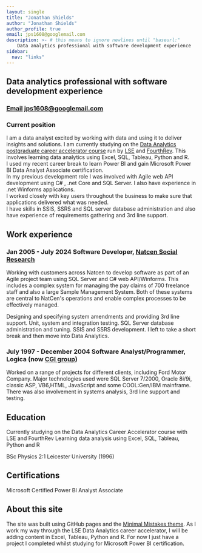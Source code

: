 ```yaml
---
layout: single
title: "Jonathan Shields"
author: "Jonathan Shields"
author_profile: true
email: jps1608@googlemail.com
description: >- # this means to ignore newlines until "baseurl:"
    Data analytics professional with software development experience
sidebar:
  nav: "links"
---
```


## Data analytics professional with software development experience
### [Email](mailto:jps1608@googlemail.com) jps1608@googlemail.com
### Current position
I am a data analyst excited by working with data and using it to deliver insights and solutions.  I am currently studying on the <a href="https://www.lse.ac.uk/study-at-lse/online-learning/courses/data-analytics">Data Analytics postgraduate career accelerator course</a> run by  <a href="https://www.lse.ac.uk/">LSE</a> and <a href="https://fourthrev.com/">FourthRev</a>. This involves learning data analytics using Excel, SQL, Tableau, Python and R. <br> I used my recent career break to learn Power BI and gain Microsoft Power BI Data Analyst Associate certification. <br>
In my previous development role I was involved with Agile web API development using C# , .net Core and SQL Server. I also have experience in .net Winforms applications. <br>
I worked closely with key users throughout the business to make sure that applications delivered what was needed.<br>
I have skills in SSIS, SSRS and SQL server database administration and also have experience of requirements gathering and 3rd line support.

## Work experience

### Jan 2005 - July 2024 Software Developer, <a href="https://natcen.ac.uk/">Natcen Social Research</a>

Working with customers across Natcen to develop software as part of an Agile project team using SQL Server and C# web API/Winforms. This includes a complex system for managing the pay claims of 700 freelance staff and also a large Sample Management System. Both of these systems are central to NatCen's operations and enable complex processes to be effectively managed.

Designing and specifying system amendments and providing 3rd line support. Unit, system and integration testing. SQL Server database administration and tuning. SSIS and SSRS development. I left to take a short break and then move into Data Analytics.

### July 1997 - December 2004 Software Analyst/Programmer, Logica (now <a href="https://www.cgi.com/uk/en-gb">CGI group</a>)

Worked on a range of projects for different clients, including Ford Motor Company. Major technologies used were SQL Server 7/2000, Oracle 8i/9i, classic ASP, VB6,HTML, JavaScript and some COOL:Gen/IBM mainframe. 
There was also involvement in systems analysis, 3rd line support and testing.

## Education
Currently studying on the Data Analytics Career Accelerator course with LSE and FourthRev
Learning data analysis using Excel, SQL, Tableau, Python and R

BSc Physics 2:1 Leicester University (1996)

## Certifications
Microsoft Certified Power BI Analyst Associate

## About this site

The site was built using GitHub pages and the <a href="https://mmistakes.github.io/minimal-mistakes/">Minimal Mistakes theme</a>.  As I work my way through the LSE Data Analytics career accelerator, I will be adding content in Excel, Tableau, Python and R.  For now I just have a project I completed whilst studying for Microsoft Power BI certification.
